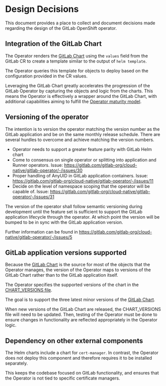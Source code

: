 # Design Decisions

This document provides a place to collect and document decisions made
regarding the design of the GitLab OpenShift operator.

## Integration of the GitLab Chart

The Operator renders the [GitLab Chart](https://gitlab.com/gitlab-org/charts/gitlab) using the `values`
field from the GitLab CR to create a template similar to the output of `helm template`.

The Operator queries this template for objects to deploy based on the configuration provided in the
CR values.

Leveraging the GitLab Chart greatly accelerates the progression of the GitLab Operator by capturing the
objects and logic from the charts. This means the Operator is effectively a wrapper around the GitLab Chart,
with additional capabilities aiming to fulfill the
[Operator maturity model](https://docs.openshift.com/container-platform/4.1/applications/operators/olm-what-operators-are.html#olm-maturity-model_olm-what-operators-are).

## Versioning of the operator

The intention is to version the operator matching the version number as the
GitLab application and be on the same monthly release schedule. There are
several hurdles to overcome and achieve matching the version numbers.

- Operator needs to support a greater feature parity with GitLab Helm chart
- Come to consensus on single operator or splitting into application and
  Runner operators. Issue: https://gitlab.com/gitlab-org/cloud-native/gitlab-operator/-/issues/30
- Proper handling of AnyUID in GitLab application containers. Issue:
  https://gitlab.com/gitlab-org/cloud-native/gitlab-operator/-/issues/11
- Decide on the level of namespace scoping that the operator will be capable of.
  Issue: https://gitlab.com/gitlab-org/cloud-native/gitlab-operator/-/issues/31

The version of the operator shall follow semantic versioning during development
until the feature set is sufficient to support the GitLab application
lifecycle through the operator. At which point the version will be bumped
to be in sync with the GitLab application version.

Further information can be found in https://gitlab.com/gitlab-org/cloud-native/gitlab-operator/-/issues/5

## GitLab application versions supported

Because the [GitLab Chart](https://gitlab.com/gitlab-org/charts/gitlab) is the source
for most of the objects that the Operator manages, the version of the Operator maps to
versions of the GitLab Chart rather than to the GitLab application itself.

The Operator specifies the supported versions of the chart in the
[CHART_VERSIONS file](../CHART_VERSIONS).

The goal is to support the three latest minor versions of the
[GitLab Chart](https://gitlab.com/gitlab-org/charts/gitlab).

When new versions of the GitLab Chart are released, the CHART_VERSIONS file
will need to be updated. Then, testing of the Operator must be done to ensure
changes in functionality are reflected appropriately in the Operator logic.

## Dependency on other external components

The Helm charts include a chart for `cert-manager`.
In contrast, the Operator does not deploy this component and therefore
requires it to be installed separately.

This keeps the codebase focused on GitLab functionality, and ensures that
the Operator is not tied to specific certificate managers.
